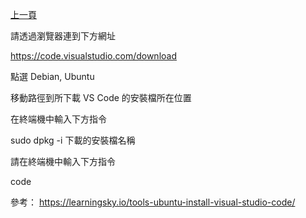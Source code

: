 [上一頁](https://jian-hong-wu.github.io/blog/)

請透過瀏覽器連到下方網址

https://code.visualstudio.com/download

點選 Debian, Ubuntu

移動路徑到所下載 VS Code 的安裝檔所在位置

在終端機中輸入下方指令

sudo dpkg -i 下載的安裝檔名稱

請在終端機中輸入下方指令

code


參考：
https://learningsky.io/tools-ubuntu-install-visual-studio-code/


